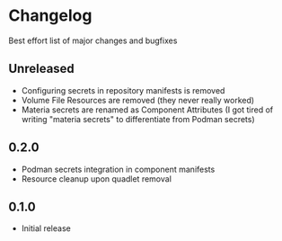 # Changelog

Best effort list of major changes and bugfixes

## Unreleased
- Configuring secrets in repository manifests is removed
- Volume File Resources are removed (they never really worked)
- Materia secrets are renamed as Component Attributes (I got tired of writing "materia secrets" to differentiate from Podman secrets)

## 0.2.0
- Podman secrets integration in component manifests
- Resource cleanup upon quadlet removal

## 0.1.0
- Initial release
